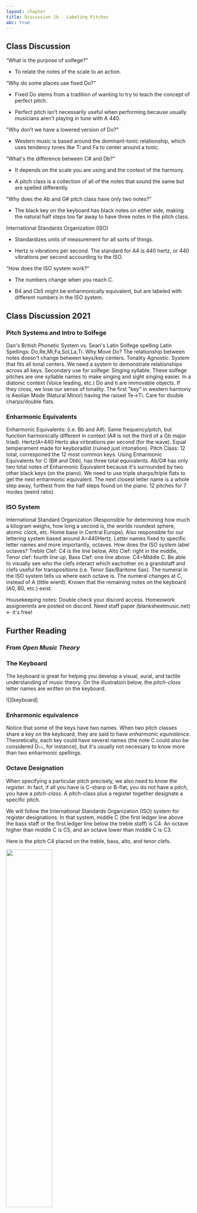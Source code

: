 ```yaml
---
layout: chapter
title: Discussion 1b - Labeling Pitches
abc: true
---
```


## Class Discussion

“What is the purpose of solfege?"

- To relate the notes of the scale to an action.

“Why do some places use fixed Do?”

- Fixed Do stems from a tradition of wanting to try to teach the concept of perfect pitch. 

- Perfect pitch isn’t necessarily useful when performing because usually musicians aren’t playing in tune with A 440.

"Why don’t we have a lowered version of Do?"

- Western music is based around the dominant-tonic relationship, which uses tendency tones like Ti and Fa to center around a tonic.

“What's the difference between C# and Db?”

- It depends on the scale you are using and the context of the harmony.

- A pitch class is a collection of all of the notes that sound the same but are spelled differently.

"Why does the Ab and G# pitch class have only two notes?"

- The black key on the keyboard has black notes on either side, making the natural half steps too far away to have three notes in the pitch class.

International Standards Organization (ISO)

- Standardizes units of measurement for all sorts of things.

- Hertz is vibrations per second. The standard for A4 is 440 hertz, or 440 vibrations per second accourding to the ISO.

“How does the ISO system work?”

- The numbers change when you reach C.

- B4 and Cb5 might be enharmonically equivalent, but are labeled with different numbers in the ISO system.

## Class Discussion 2021

### Pitch Systems and Intro to Solfege
Dan's British Phonetic System vs. Sean's Latin Solfege spelling
Latin Spellings: Do,Re,Mi,Fa,Sol,La,Ti. 
Why Move Do? The relationship between notes doesn't change between keys/key centers. Tonality Agnostic: System that fits all tonal centers. We need a system to demonstrate relationships across all keys.
Secondary use for solfege: Singing syllable. These solfege pitches are one syllable names to make singing and sight singing easier.
In a diatonic context (Voice leading, etc.) Do and ti are immovable objects. If they cross, we lose our sense of tonality.
The first "key" in western harmony is Aeolian Mode (Natural Minor) having the raised Te->Ti. Care for double charps/double flats.

### Enharmonic Equivalents
Enharmonic Equivalents: (i.e. Bb and A#). Same frequency/pitch, but function harmonically different in context (A# is not the third of a Gb major triad). Hertz(A=440 Hertz aka virbrations per second (for the wave). Equal temperament made for keyboradist (ruined just intonation). Pitch Class: 12 total, corresponed the 12 most common keys. Using Enharmonic Equivalents for C (B# and Dbb), has three total equivalents. Ab/G# has only two total notes of Enharmonic Equivalent because it's surrounded by two other black keys (on the piano). We need to use triple sharps/triple flats to get the next enharmonic equivalent. The next closest letter name is a whole step away, furthest from the half steps found on the piano. 12 pitches for 7 modes (weird ratio).

### ISO System
International Standard Organization (Responsible for determining how much a kilogram weighs, how long a second is, the worlds roundest sphere, atomic clock, etc. Home base in Central Europe). Also responsible for our lettering system based around A=440Hertz. 
Letter names fixed to specific letter names and more importantly, octaves. How does the ISO system label octaves?
Treble Clef: C4 is the line below, Alto Clef: right in the middle, Tenor clef: fourth line up, Bass Clef: one line above. C4=Middle C.
Be able to visually see who the clefs interact which eachother on a grandstaff and clefs useful for transpositions (i.e. Tenor Sax/Baritone Sax). The numeral in the ISO system tells us where each octave is. The numeral changes at C, instead of A (little wierd). Known that the remaining notes on the keyboard (A0, B0, etc.) exist.

Housekeeping notes: Double check your discord access. Homeowork assignemnts are posted on discord. Need staff paper (blanksheetmusic.net) <- it's free!

## Further Reading

### From *Open Music Theory*

### The Keyboard

The keyboard is great for helping you develop a visual, aural, and tactile understanding of music theory. On the illustration below, the *pitch-class* letter names are written on the keyboard. 

![][keyboard]

### Enharmonic equivalence

Notice that some of the keys have two names. When two pitch classes share a key on the keyboard, they are said to have *enharmonic equivalence*. Theoretically, each key could have several names (the note C could also be considered D&#9837;&#9837;, for instance), but it's usually not necessary to know more than two enharmonic spellings. 

### Octave Designation

When specifying a particular pitch precisely, we also need to know the *register*. In fact, if all you have is C-sharp or B-flat, you do not have a *pitch*, you have a *pitch-class*. A pitch-class plus a register together designate a specific pitch. 

We will follow the International Standards Organization (ISO) system for register designations. In that system, middle C (the first ledger line above the bass staff or the first ledger line below the treble staff) is C4. An octave higher than middle C is C5, and an octave lower than middle C is C3. 

Here is the pitch C4 placed on the treble, bass, alto, and tenor clefs.

<img src="{{ site.baseurl }}/images/clefs.png" width="50%" height="50%">

The tricky bit about this system is that the octave starts on C and ends on B. So an ascending scale from middle C contains the following pitch designations: 

![][C4toC5]

And a descending scale from middle C contains the following pitch designations: 

![][C4toC3]

Pitches on the alto staff are as follows: 

![][F3toG4]

Pitches on the tenor staff are as follows:

<a href="{{ site.baseurl }}/images/pitchesTenor.png"><img src="{{ site.baseurl }}/images/pitchesTenor.png" width="70%"></a>

Any accidentals follow the octave designation of the natural pitch with the same generic name. Thus a half step below C4 is C-flat4 (even though it sounds the same as B3), and a half step above C4 is C-sharp4. 

Note that a complete designation contains both the pitch-class name (a letter name plus an optional sharp or flat) and the register (the ISO number indicating the octave in which the pitch is found). Unless both are present, you do not have the full designation of a specific pitch.

[C4toC5]: {{ site.baseurl }}/images/C4toC5.png
[C4toC3]: {{ site.baseurl }}/images/C4toC3.png
[F3toG4]: {{ site.baseurl }}/images/F3toG4-alto.png
[keyboard]: {{ site.baseurl }}/images/keyboardlayout-small.png
